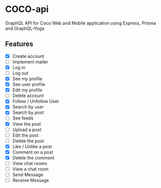 # COCO-api

GraphQL API for Coco Web and Mobile application using Express, Prisma and GraphQL-Yoga

## Features

- [x] Create account
- [ ] Implement mailer
- [x] Log in
- [ ] Log out
- [x] See my profile
- [x] See user profile
- [x] Edit my profile
- [ ] Delete account
- [x] Follow / Unfollow User
- [x] Search by user
- [x] Search by post
- [ ] See feeds
- [x] View the post
- [ ] Upload a post
- [ ] Edit the post
- [ ] Delete the post
- [x] Like / Unlike a post
- [x] Comment on a post
- [x] Delete the comment
- [ ] View chat rooms
- [ ] View a chat room
- [ ] Send Message
- [ ] Receive Message